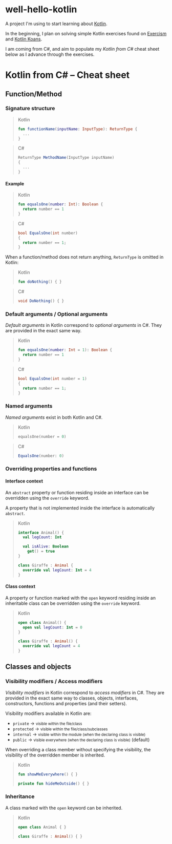 # well-hello-kotlin
A project I'm using to start learning about [Kotlin](https://kotlinlang.org/).

In the beginning, I plan on solving simple Kotlin exercises found on [Exercism](https://exercism.org/) and [Kotlin Koans](https://play.kotlinlang.org/koans/overview).

I am coming from C#, and aim to populate my _Kotlin from C#_ cheat sheet below as I advance through the exercises.

# Kotlin from C# – Cheat sheet

## Function/Method

### Signature structure

<blockquote>
Kotlin

```kotlin
fun functionName(inputName: InputType): ReturnType {
  ...
}
```
</blockquote>

<blockquote>
C#

```csharp
ReturnType MethodName(InputType inputName)
{
  ...
}
```
</blockquote>

#### Example

<blockquote>
Kotlin

```kotlin
fun equalsOne(number: Int): Boolean {
  return number == 1
}
```
</blockquote>

<blockquote>
C#

```csharp
bool EqualsOne(int number)
{
  return number == 1;
}
```
</blockquote>

When a function/method does not return anything, `ReturnType` is omitted in Kotlin:

<blockquote>
Kotlin

```kotlin
fun doNothing() { }
```
</blockquote>

<blockquote>
C#

```csharp
void DoNothing() { }
```
</blockquote>

### Default arguments / Optional arguments

_Default arguments_ in Kotlin correspond to _optional arguments_ in C#. They are provided in the exact same way.

<blockquote>
  Kotlin

  ```kotlin
  fun equalsOne(number: Int = 1): Boolean {
    return number == 1
  }
  ```
</blockquote>

<blockquote>
  C#

  ```csharp
  bool EqualsOne(int number = 1)
  {
    return number == 1;
  }
  ```
</blockquote>

### Named arguments

_Named arguments_ exist in both Kotlin and C#.

<blockquote>
  Kotlin

  ```kotlin
  equalsOne(number = 0)
  ```
</blockquote>

<blockquote>
  C#

  ```csharp
  EqualsOne(number: 0)
  ```
</blockquote>

### Overriding properties and functions

#### Interface context

An `abstract` property or function residing inside an interface can be overridden using the `override` keyword.

A property that is not implemented inside the interface is automatically `abstract`.

<blockquote>
  Kotlin

  ```kotlin
  interface Animal() {
    val legCount: Int

    val isAlive: Boolean
      get() = true
  }
  ```
  ```kotlin
  class Giraffe : Animal {
    override val legCount: Int = 4
  }
  ```
</blockquote>

#### Class context

A property or function marked with the `open` keyword residing inside an inheritable class can be overridden using the `override` keyword.

<blockquote>
  Kotlin

  ```kotlin
  open class Animal() {
    open val legCount: Int = 0
  }
  ```
  ```kotlin
  class Giraffe : Animal() {
    override val legCount = 4
  }
  ```
</blockquote>

## Classes and objects

### Visibility modifiers / Access modifiers

_Visibility modifiers_ in Kotlin correspond to _access modifiers_ in C#. They are provided in the exact same way to classes, objects, interfaces, constructors, functions and properties (and their setters).

Visibility modifiers available in Kotlin are:
- `private`   &rarr; <small>visible within the file/class</small>
- `protected` &rarr; <small>visible within the file/class/subclasses</small>
- `internal`  &rarr; <small>visible within the module (when the declaring class is visible)</small>
- `public`    &rarr; <small>visible everywhere (when the declaring class is visible)</small> (default)

When overriding a class member without specifying the visibility, the visibility of the overridden member is inherited.

<blockquote>
  Kotlin

  ```kotlin
  fun showMeEverywhere() { }
  ```
  ```kotlin
  private fun hideMeOutside() { }
  ```
</blockquote>

### Inheritance

A class marked with the `open` keyword can be inherited.

<blockquote>
  Kotlin

  ```kotlin
  open class Animal { }
  ```

  ```kotlin
  class Giraffe : Animal() { }
  ```
</blockquote>
